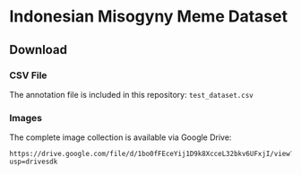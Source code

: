 # Indonesian Misogyny Meme Dataset

## Download

### CSV File
The annotation file is included in this repository: `test_dataset.csv`

### Images
The complete image collection is available via Google Drive:
```
https://drive.google.com/file/d/1bo0fFEceYij1D9k8XcceL32bkv6UFxjI/view?usp=drivesdk
```
